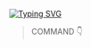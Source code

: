 
[![Typing SVG](https://readme-typing-svg.demolab.com?font=&pause=1000&color=000000&background=30FF32&width=435&lines=THIS+TOOLS+IS+FREE+%F0%9F%A5%B3;THIS+IS+OLD+%2B+RANDOM+%2B+PUBLIC+CLONING+%F0%9F%92%A5;Enjoy+%F0%9F%98%8D)](https://git.io/typing-svg)

> COMMAND 👇
